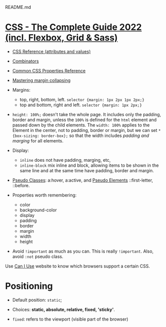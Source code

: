 
README.md

# [CSS - The Complete Guide 2022 (incl. Flexbox, Grid & Sass)](https://www.udemy.com/course/css-the-complete-guide-incl-flexbox-grid-sass/)

* [CSS Reference (attributes and values)](https://developer.mozilla.org/en-US/docs/Web/CSS/Reference)

* [Combinators](https://developer.mozilla.org/en-US/docs/Learn/CSS/Building_blocks/Selectors/Combinators)

* [Common CSS Properties Reference](https://developer.mozilla.org/en-US/docs/Web/CSS/CSS_Properties_Reference)

* [Mastering margin collapsing](https://developer.mozilla.org/en-US/docs/Web/CSS/CSS_Box_Model/Mastering_margin_collapsing)

* Margins:
  * top, right, bottom, left. `selector {margin: 1px 2px 1px 2px;}`
  * top and bottom, right and left. `selector {margin: 1px 2px;}`

* `height: 100%;` doesn't take the whole page. It includes only the padding, border and margin, unless the `100%` is defined for the `html` element and passed down by the child elements. The `width: 100%` applies to the Element in the center, not to padding, border or margin, but we can set `* {box-sizing: border-box};` so that the
width includes *padding and marging* for all elements.

* Display:
  * `inline` does not have padding, marging, etc,
  * `inline-block` mix inline and block, allowing items to be shown in the same line and at the same time have padding, border and margin.

* [Pseudo Classes](https://developer.mozilla.org/en-US/docs/Web/CSS/Pseudo-classes): a:hover, a:active, and [Pseudo Elements](https://developer.mozilla.org/en-US/docs/Web/CSS/Pseudo-elements) ::first-letter, ::before.

* Properties worth remembering:
  * color
  * background-color
  * display
  * padding
  * border
  * margin
  * width
  * height

* Avoid `!important` as much as you can. This is really `!important`. Also, avoid `:not` pseudo class.

Use [Can I Use](https://caniuse.com/?search=background) website to know which browsers support a certain CSS.

# Positioning

* Default position: `static`;
* Choices: **static, absolute, relative, fixed, 'sticky'**.

* `fixed`: refers to the viewport (visible part of the browser)






